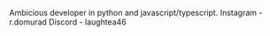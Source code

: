 Ambicious developer in python and javascript/typescript.
Instagram - r.domurad
Discord - laughtea46

<!---
rdomurad/rdomurad is a ✨ special ✨ repository because its `README.md` (this file) appears on your GitHub profile.
You can click the Preview link to take a look at your changes.
--->
